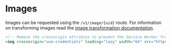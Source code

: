 # Images

Images can be requested using the `/v1/image/{uid}` route. For information on transforming images read the [image transformation documentation](https://github.com/codewithkyle/jitter/blob/master/readme.md#using-jitter).

```html
<!-- Remove the crossorigin attribute to prevent the Service Worker from caching this image. -->
<img crossorigin="use-credentials" loading="lazy" width="64" src="https://api.example.com/v1/image/{uid}?w=64&ar=1:1" alt="image alt text">
```